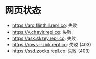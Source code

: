 # 网页状态
- https://aro.flinthill.repl.co: 失败
- https://v.chavir.repl.co: 失败
- https://ask.skzey.repl.co: 失败
- https://rows--zixk.repl.co: 失败 (403)
- https://ssd.zockq.repl.co: 失败 (403)
